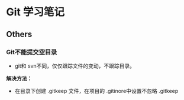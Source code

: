 # Git 学习笔记











## Others

### Git不能提交空目录

- git和 svn不同，仅仅跟踪文件的变动，不跟踪目录。

**解决方法：**

- 在目录下创建 .gitkeep 文件，在项目的 .gitinore中设置不忽略 .gitkeep

